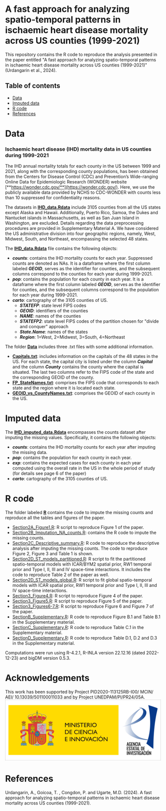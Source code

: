 # A fast approach for analyzing spatio-temporal patterns in ischaemic heart disease mortality across US counties (1999-2021)
This repository contains the R code to reproduce the analysis presented in the paper entitled "A fast approach for analyzing spatio-temporal patterns in ischaemic heart disease mortality across US counties (1999-2021)" (Urdangarin et al., 2024).

## Table of contents

- [Data](#Data)
- [Imputed data](#Imputed-Data)
- [R code](#R-code)
- [References](#References)


# Data
### Ischaemic heart disease (IHD) mortality data in US counties during 1999-2021
The IHD annual mortality totals for each county in the US between 1999 and 2021, along with the corresponding county populations, has been obtained from the Centers for Disease Control (CDC) and Prevention’s Wide-ranging Online Data for Epidemiologic Research (WONDER) website [**https://wonder.cdc.gov/**](https://wonder.cdc.gov/). Here, we use the publicly available data provided by NCHS to CDC-WONDER with counts less than 10 suppressed for confidentiality reasons.

The datasets in [**IHD_data.Rdata**](https://github.com/spatialstatisticsupna/IHD_ST_patterns/blob/main/Data/IHD_data.Rdata) include 3105 counties from all the US states except Alaska and Hawaii. Additionally, Puerto Rico, Samoa, the Dukes and Nantucket islands in Massachusetts, as well as San Juan Island in Washington, are excluded. Details regarding the data preprocessing procedures are provided in Supplementary Material A. We have considered the US administrative division into four geographic regions, namely, West, Midwest, South, and Northeast, encompassing the selected 48 states.

The [**IHD_data.Rdata**](https://github.com/spatialstatisticsupna/IHD_ST_patterns/blob/main/Data/IHD_data.Rdata) file contains the following objects:
  - **_counts_**: contains the IHD mortality counts for each year. Suppressed counts are denoted as NAs. It is a dataframe where the first column labeled **_GEOID_**, serves as the identifier for counties, and the subsequent columns correspond to the counties for each year during 1999-2021.
  - **_pop_**: contains the population for each county in each year. It is a dataframe where the first column labeled **_GEOID_**, serves as the identifier for counties, and the subsequent columns correspond to the population for each year during 1999-2021.
  - **_carto_**: cartography of the 3105 counties of US.
    - **_STATEFP_**: state level FIPS codes
    - **_GEOID_**: identifiers of the counties
    - **_NAME_**: names of the counties
    - **_STATEFP2_**: state level FIPS codes of the partition chosen for "divide and conquer" approach
    - **_State.Name_**: names of the states
    - **_Region_**: 1=West, 2=Midwest, 3=South, 4=Northeast
   
 The folder [**Data**](https://github.com/spatialstatisticsupna/IHD_ST_patterns/tree/main/Data) includes three .txt files with some additional information. 
 - [**Capitals.txt**](https://github.com/spatialstatisticsupna/IHD_ST_patterns/blob/main/Data/Capitals.txt): includes information on the capitals of the 48 states in the US. For each state, the capital city is listed under the column **_Capital_** and the column **_County_** contains the county where the capital is situated. The last two columns refer to the FIPS code of the state and the corresponding GEOID of the county.
 - [**FP_StateNames.txt**](https://github.com/spatialstatisticsupna/IHD_ST_patterns/blob/main/Data/FP_StateNames.txt): comprises the FIPS code that corresponds to each state and the region where it is located each state.
 - [**GEOID_vs_CountyNames.txt**](https://github.com/spatialstatisticsupna/IHD_ST_patterns/blob/main/Data/GEOID_vs_CountyNames.txt): comprises the GEOID of each county in the US.

 
# Imputed data
The [**IHD_imputed_data.Rdata**](https://github.com/spatialstatisticsupna/IHD_ST_patterns/blob/main/Imputed_data/IHD_imputed_data.Rdata) encompasses the counts dataset after imputing the missing values. Specifically, it contains the following objects:
  - **_counts_**: contains the IHD mortality counts for each year after imputing the missing data.
  - **_pop_**: contains the population for each county in each year.
  - **_exp_**: contains the expected cases for each county in each year computed using the overall rate in the US in the whole period of study (for details see page 6 of the paper)
  - **_carto_**: cartography of the 3105 counties of US.

# R code

The folder labeled [**R**](https://github.com/spatialstatisticsupna/IHD_ST_patterns/tree/main/R) contains the code to impute the missing counts and reproduce all the tables and figures of the paper.
- [Section2A_Figure1.R](https://github.com/spatialstatisticsupna/IHD_ST_patterns/blob/main/R/Section2A_Figure1.R): R script to reproduce Figure 1 of the paper.
- [Section2B_Imputation_NA_counts.R](https://github.com/spatialstatisticsupna/IHD_ST_patterns/blob/main/R/Section2B_Imputation_NA_counts.R): contains the R code to impute the missing counts.
- [Section2C_Descriptive_summary.R](https://github.com/spatialstatisticsupna/IHD_ST_patterns/blob/main/R/Section2C_Descriptive_summary.R): R code to reproduce the descriptive analysis after imputing the missing counts. The code to reproduce Figure 2, Figure 3 and Table 1 is shown.
- [Section2D_ST_models_partitioned.R](https://github.com/spatialstatisticsupna/IHD_ST_patterns/blob/main/R/Section2D_ST_models_partitioned.R): R script to fit the partitioned spatio-temporal models with ICAR/BYM2 spatial prior, RW1 temporal prior and Type I, II, III and IV space-time interactions. It includes the code to reproduce Table 2 of the paper as well.
- [Section2D_ST_models_global.R](https://github.com/spatialstatisticsupna/IHD_ST_patterns/blob/main/R/Section2D_ST_models_global.R): R script to fit global spatio-temporal models with ICAR spatial prior, RW1 temporal prior and Type I, II, III and IV space-time interactions.
- [Section3_Figure4.R](https://github.com/spatialstatisticsupna/IHD_ST_patterns/blob/main/R/Section3_Figure4.R): R script to reproduce Figure 4 of the paper.
- [Section3_Figure5.R](https://github.com/spatialstatisticsupna/IHD_ST_patterns/blob/main/R/Section3_Figure5.R): R script to reproduce Figure 5 of the paper.
- [Section3_Figures6-7.R](https://github.com/spatialstatisticsupna/IHD_ST_patterns/blob/main/R/Section3_Figures6-7.R): R script to reproduce Figure 6 and Figure 7 of the paper.
- [SectionB_Supplementary.R](https://github.com/spatialstatisticsupna/IHD_ST_patterns/blob/main/R/SectionB_Supplementary.R):  R code to reproduce Figure B.1 and Table B.1 in the Supplementary material.
- [SectionC_Supplementary.R](https://github.com/spatialstatisticsupna/IHD_ST_patterns/blob/main/R/SectionC_Supplementary.R):  R code to reproduce Table C.1 in the Supplementary material.
- [SectionD_Supplementary.R](https://github.com/spatialstatisticsupna/IHD_ST_patterns/blob/main/R/SectionD_Supplementary.R):  R code to reproduce Table D.1, D.2 and D.3 in the Supplementary material.
  
Computations were run using R-4.2.1, R-INLA version 22.12.16 (dated 2022-12-23) and bigDM version 0.5.3.


# Acknowledgements
This work has been supported by Project PID2020-113125RB-I00/ MCIN/ AEI/ 10.13039/501100011033 and by Project UNEDPAM/PI/PR24/05A.
![image](https://github.com/spatialstatisticsupna/Comparing-R-INLA-and-NIMBLE/blob/main/micin-aei.jpg)

# References
Urdangarin, A., Goicoa, T. , Congdon, P. and Ugarte, M.D. (2024). A fast approach for analyzing spatio-temporal patterns in ischaemic heart disease mortality across US counties (1999-2021).
